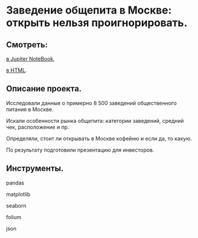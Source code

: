 # Заведение общепита в Москве: открыть нельзя проигнорировать.


## Смотреть:
[в Jupiter NoteBook](https://github.com/niksan-da/Portfolio/blob/main/Catering_in_Moscow/1--Catering_in_Moscow.ipynb),

[в HTML](https://github.com/niksan-da/Portfolio/blob/main/Catering_in_Moscow/1--Catering_in_Moscow.html).


## Описание проекта.
Исследовали данные о примерно 8 500 заведений общественного питания в Москве.

Искали особенности рынка общепита: категории заведений, средний чек, расположение и пр.

Определяли, стоит ли открывать в Москве кофейню и если да, то какую.

По результату подготовили презентацию для инвесторов.

## Инструменты.
pandas

matplotlib

seaborn

folium

json
